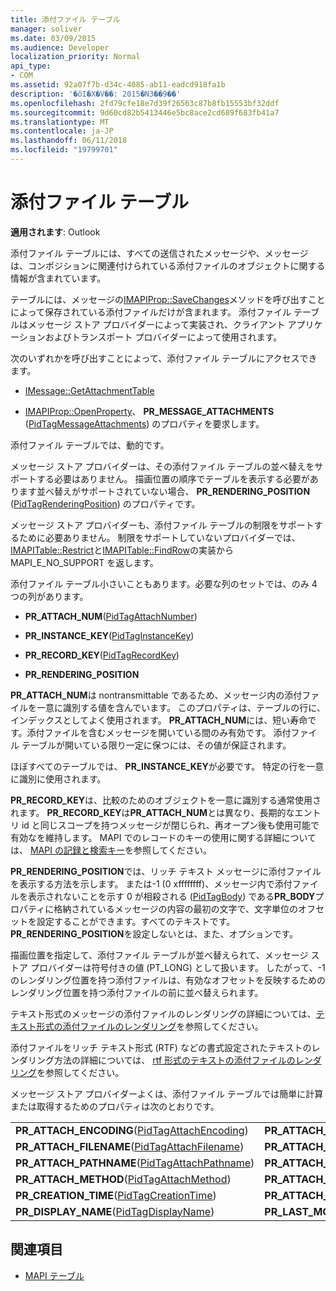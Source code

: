 ```yaml
---
title: 添付ファイル テーブル
manager: soliver
ms.date: 03/09/2015
ms.audience: Developer
localization_priority: Normal
api_type:
- COM
ms.assetid: 92a07f7b-d34c-4085-ab11-eadcd918fa1b
description: '�ŏI�X�V��: 2015�N3��9��'
ms.openlocfilehash: 2fd79cfe18e7d39f26563c87b8fb15553bf32ddf
ms.sourcegitcommit: 9d60cd82b5413446e5bc8ace2cd689f683fb41a7
ms.translationtype: MT
ms.contentlocale: ja-JP
ms.lasthandoff: 06/11/2018
ms.locfileid: "19799701"
---
```

# <a name="attachment-tables"></a>添付ファイル テーブル

**適用されます**: Outlook 
  
添付ファイル テーブルには、すべての送信されたメッセージや、メッセージは、コンポジションに関連付けられている添付ファイルのオブジェクトに関する情報が含まれています。 
  
テーブルには、メッセージの[IMAPIProp::SaveChanges](imapiprop-savechanges.md)メソッドを呼び出すことによって保存されている添付ファイルだけが含まれます。 添付ファイル テーブルはメッセージ ストア プロバイダーによって実装され、クライアント アプリケーションおよびトランスポート プロバイダーによって使用されます。 
  
次のいずれかを呼び出すことによって、添付ファイル テーブルにアクセスできます。
  
- [IMessage::GetAttachmentTable](imessage-getattachmenttable.md)
    
- [IMAPIProp::OpenProperty](imapiprop-openproperty.md)、 **PR_MESSAGE_ATTACHMENTS** ([PidTagMessageAttachments](pidtagmessageattachments-canonical-property.md)) のプロパティを要求します。
    
添付ファイル テーブルでは、動的です。
  
メッセージ ストア プロバイダーは、その添付ファイル テーブルの並べ替えをサポートする必要はありません。 描画位置の順序でテーブルを表示する必要があります並べ替えがサポートされていない場合、 **PR_RENDERING_POSITION** ([PidTagRenderingPosition](pidtagrenderingposition-canonical-property.md)) のプロパティです。
  
メッセージ ストア プロバイダーも、添付ファイル テーブルの制限をサポートするために必要ありません。 制限をサポートしていないプロバイダーでは、 [IMAPITable::Restrict](imapitable-restrict.md)と[IMAPITable::FindRow](imapitable-findrow.md)の実装から MAPI_E_NO_SUPPORT を返します。
  
添付ファイル テーブル小さいこともあります。必要な列のセットでは、のみ 4 つの列があります。
  
- **PR_ATTACH_NUM**([PidTagAttachNumber](pidtagattachnumber-canonical-property.md)) 
    
- **PR_INSTANCE_KEY**([PidTagInstanceKey](pidtaginstancekey-canonical-property.md)) 
    
- **PR_RECORD_KEY**([PidTagRecordKey](pidtagrecordkey-canonical-property.md)) 
    
- **PR_RENDERING_POSITION**
    
 **PR_ATTACH_NUM**は nontransmittable であるため、メッセージ内の添付ファイルを一意に識別する値を含んでいます。 このプロパティは、テーブルの行に、インデックスとしてよく使用されます。 **PR_ATTACH_NUM**には、短い寿命です。添付ファイルを含むメッセージを開いている間のみ有効です。 添付ファイル テーブルが開いている限り一定に保つには、その値が保証されます。 
  
 ほぼすべてのテーブルでは、 **PR_INSTANCE_KEY**が必要です。 特定の行を一意に識別に使用されます。 
  
 **PR_RECORD_KEY**は、比較のためのオブジェクトを一意に識別する通常使用されます。 **PR_RECORD_KEY**は**PR_ATTACH_NUM**とは異なり、長期的なエントリ id と同じスコープを持つメッセージが閉じられ、再オープン後も使用可能で有効なを維持します。 MAPI でのレコードのキーの使用に関する詳細については、 [MAPI の記録と検索キー](mapi-record-and-search-keys.md)を参照してください。
  
 **PR_RENDERING_POSITION**では、リッチ テキスト メッセージに添付ファイルを表示する方法を示します。 または-1 (0 xffffffff)、メッセージ内で添付ファイルを表示されないことを示す 0 が相殺される ([PidTagBody](pidtagbody-canonical-property.md)) である**PR_BODY**プロパティに格納されているメッセージの内容の最初の文字で、文字単位のオフセットを設定することができます。すべてのテキストです。 **PR_RENDERING_POSITION**を設定しないとは、また、オプションです。 
  
描画位置を指定して、添付ファイル テーブルが並べ替えられて、メッセージ ストア プロバイダーは符号付きの値 (PT_LONG) として扱います。 したがって、-1 のレンダリング位置を持つ添付ファイルは、有効なオフセットを反映するためのレンダリング位置を持つ添付ファイルの前に並べ替えられます。 
  
テキスト形式のメッセージの添付ファイルのレンダリングの詳細については、[テキスト形式の添付ファイルのレンダリング](rendering-an-attachment-in-plain-text.md)を参照してください。 
  
添付ファイルをリッチ テキスト形式 (RTF) などの書式設定されたテキストのレンダリング方法の詳細については、 [rtf 形式のテキストの添付ファイルのレンダリング](rendering-an-attachment-in-rtf-text.md)を参照してください。
  
メッセージ ストア プロバイダーよくは、添付ファイル テーブルでは簡単に計算または取得するためのプロパティは次のとおりです。
  
|||
|:-----|:-----|
|**PR_ATTACH_ENCODING**([PidTagAttachEncoding](pidtagattachencoding-canonical-property.md))  <br/> |**PR_ATTACH_EXTENSION**([PidTagAttachExtension](pidtagattachextension-canonical-property.md))  <br/> |
|**PR_ATTACH_FILENAME**([PidTagAttachFilename](pidtagattachfilename-canonical-property.md))  <br/> |**PR_ATTACH_LONG_FILENAME**([PidTagAttachLongFilename](pidtagattachlongfilename-canonical-property.md))  <br/> |
|**PR_ATTACH_PATHNAME**([PidTagAttachPathname](pidtagattachpathname-canonical-property.md))  <br/> |**PR_ATTACH_LONG_PATHNAME**([PidTagAttachLongPathname](pidtagattachlongpathname-canonical-property.md))  <br/> |
|**PR_ATTACH_METHOD**([PidTagAttachMethod](pidtagattachmethod-canonical-property.md))  <br/> |**PR_ATTACH_TAG**([PidTagAttachTag](pidtagattachtag-canonical-property.md))  <br/> |
|**PR_CREATION_TIME**([PidTagCreationTime](pidtagcreationtime-canonical-property.md))  <br/> |**PR_ATTACH_TRANSPORT_NAME**([PidTagAttachTransportName](pidtagattachtransportname-canonical-property.md))  <br/> |
|**PR_DISPLAY_NAME**([PidTagDisplayName](pidtagdisplayname-canonical-property.md))  <br/> |**PR_LAST_MODIFICATION_TIME**([PidTagLastModificationTime](pidtaglastmodificationtime-canonical-property.md))  <br/> |
   
## <a name="see-also"></a>関連項目

- [MAPI テーブル](mapi-tables.md)

